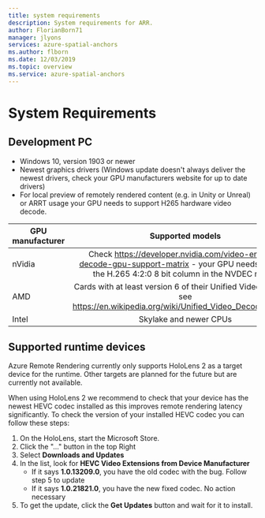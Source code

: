 ```yaml
---
title: system requirements
description: System requirements for ARR.
author: FlorianBorn71
manager: jlyons
services: azure-spatial-anchors
ms.author: flborn
ms.date: 12/03/2019
ms.topic: overview
ms.service: azure-spatial-anchors
---
```


# System Requirements

## Development PC

* Windows 10, version 1903 or newer
* Newest graphics drivers (Windows update doesn't always deliver the newest drivers, check your GPU manufacturers website for up to date drivers)
* For local preview of remotely rendered content (e.g. in Unity or Unreal) or ARRT usage your GPU needs to support H265 hardware video decode.

| GPU manufacturer | Supported models |
|-----------|:-----------:|
| nVidia | Check https://developer.nvidia.com/video-encode-decode-gpu-support-matrix - your GPU needs a YES in the H.265 4:2:0 8 bit column in the NVDEC matrix |
| AMD | Cards with at least version 6 of their Unified Video Decoder, see https://en.wikipedia.org/wiki/Unified_Video_Decoder#UVD_6 |
| Intel | Skylake and newer CPUs |

## Supported runtime devices

Azure Remote Rendering currently only supports HoloLens 2 as a target device for the runtime. Other targets are planned for the future but are currently not available.

When using HoloLens 2 we recommend to check that your device has the newest HEVC codec installed as this improves remote rendering latency significantly. To check the version of your installed HEVC codec you can follow these steps:

1. On the HoloLens, start the Microsoft Store.
2. Click the "..." button in the top Right
3. Select **Downloads and Updates**
4. In the list, look for **HEVC Video Extensions from Device Manufacturer**
	* If it says **1.0.13209.0**, you have the old codec with the bug.  Follow step 5 to update
    * If it says **1.0.21821.0**, you have the new fixed codec.  No action necessary
5. To get the update, click the **Get Updates** button and wait for it to install.

